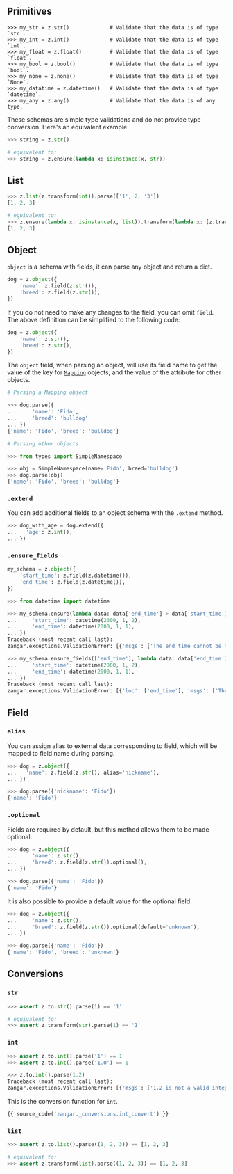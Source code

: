 <!--
```py
>>> import zangar as z

```
-->

## Primitives

```
>>> my_str = z.str()             # Validate that the data is of type `str`.
>>> my_int = z.int()             # Validate that the data is of type `int`.
>>> my_float = z.float()         # Validate that the data is of type `float`.
>>> my_bool = z.bool()           # Validate that the data is of type `bool`.
>>> my_none = z.none()           # Validate that the data is of type `None`.
>>> my_datatime = z.datetime()   # Validate that the data is of type `datetime`.
>>> my_any = z.any()             # Validate that the data is of any type.

```

These schemas are simple type validations and do not provide type conversion. Here's an equivalent example:

```py
>>> string = z.str()

# equivalent to:
>>> string = z.ensure(lambda x: isinstance(x, str))

```

## List

```py
>>> z.list(z.transform(int)).parse(['1', 2, '3'])
[1, 2, 3]

# equivalent to:
>>> z.ensure(lambda x: isinstance(x, list)).transform(lambda x: [z.transform(int).parse(i) for i in x]).parse(['1', 2, '3'])
[1, 2, 3]

```

## Object

`object` is a schema with fields, it can parse any object and return a dict.

```python
dog = z.object({
    'name': z.field(z.str()),
    'breed': z.field(z.str()),
})
```

If you do not need to make any changes to the field, you can omit `field`. The above definition can be simplified to the following code:

```python
dog = z.object({
    'name': z.str(),
    'breed': z.str(),
})
```

The `object` field, when parsing an object, will use its field name to get the value of the key for [`Mapping`](https://docs.python.org/3/library/collections.abc.html#collections.abc.Mapping) objects, and the value of the attribute for other objects.

```py
# Parsing a Mapping object

>>> dog.parse({
...     'name': 'Fido',
...     'breed': 'bulldog'
... })
{'name': 'Fido', 'breed': 'bulldog'}

```

```py
# Parsing other objects

>>> from types import SimpleNamespace

>>> obj = SimpleNamespace(name='Fido', breed='bulldog')
>>> dog.parse(obj)
{'name': 'Fido', 'breed': 'bulldog'}

```

### `.extend`

You can add additional fields to an object schema with the `.extend` method.

```py
>>> dog_with_age = dog.extend({
...   'age': z.int(),
... })

```

### `.ensure_fields`

```python
my_schema = z.object({
    'start_time': z.field(z.datetime()),
    'end_time': z.field(z.datetime()),
})
```

```py
>>> from datetime import datetime

>>> my_schema.ensure(lambda data: data['end_time'] > data['start_time'], message='The end time cannot be later than the start time').parse({
...     'start_time': datetime(2000, 1, 2),
...     'end_time': datetime(2000, 1, 1),
... })
Traceback (most recent call last):
zangar.exceptions.ValidationError: [{'msgs': ['The end time cannot be later than the start time']}]

```

```py
>>> my_schema.ensure_fields(['end_time'], lambda data: data['end_time'] > data['start_time'], message='The end time cannot be later than the start time').parse({
...     'start_time': datetime(2000, 1, 2),
...     'end_time': datetime(2000, 1, 1),
... })
Traceback (most recent call last):
zangar.exceptions.ValidationError: [{'loc': ['end_time'], 'msgs': ['The end time cannot be later than the start time']}]

```

## Field

### `alias`

You can assign alias to external data corresponding to field, which will be mapped to field name during parsing.

```py
>>> dog = z.object({
...   'name': z.field(z.str(), alias='nickname'),
... })

>>> dog.parse({'nickname': 'Fido'})
{'name': 'Fido'}

```

### `.optional`

Fields are required by default, but this method allows them to be made optional.

```py
>>> dog = z.object({
...     'name': z.str(),
...     'breed': z.field(z.str()).optional(),
... })

>>> dog.parse({'name': 'Fido'})
{'name': 'Fido'}

```

It is also possible to provide a default value for the optional field.

```py
>>> dog = z.object({
...     'name': z.str(),
...     'breed': z.field(z.str()).optional(default='unknown'),
... })

>>> dog.parse({'name': 'Fido'})
{'name': 'Fido', 'breed': 'unknown'}

```

## Conversions

### `str`

```py
>>> assert z.to.str().parse(1) == '1'

# equivalent to:
>>> assert z.transform(str).parse(1) == '1'

```

### `int`

```py
>>> assert z.to.int().parse('1') == 1
>>> assert z.to.int().parse('1.0') == 1

>>> z.to.int().parse(1.2)
Traceback (most recent call last):
zangar.exceptions.ValidationError: [{'msgs': ['1.2 is not a valid integer']}]

```

This is the conversion function for `int`.

```py
{{ source_code('zangar._conversions.int_convert') }}

```

### `list`

```py
>>> assert z.to.list().parse((1, 2, 3)) == [1, 2, 3]

# equivalent to:
>>> assert z.transform(list).parse((1, 2, 3)) == [1, 2, 3]

```
